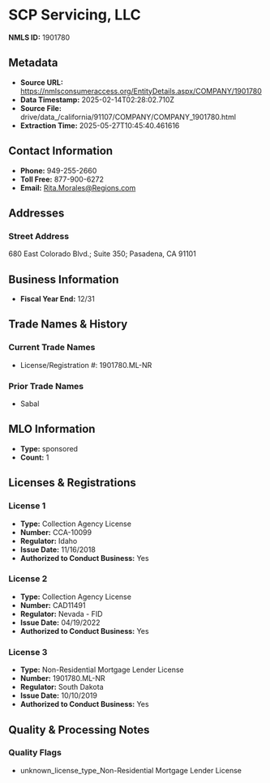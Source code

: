 # SCP Servicing, LLC

**NMLS ID:** 1901780

## Metadata
- **Source URL:** https://nmlsconsumeraccess.org/EntityDetails.aspx/COMPANY/1901780
- **Data Timestamp:** 2025-02-14T02:28:02.710Z
- **Source File:** drive/data_/california/91107/COMPANY/COMPANY_1901780.html
- **Extraction Time:** 2025-05-27T10:45:40.461616

## Contact Information
- **Phone:** 949-255-2660
- **Toll Free:** 877-900-6272
- **Email:** Rita.Morales@Regions.com

## Addresses
### Street Address
680 East Colorado Blvd.; Suite 350; Pasadena, CA 91101

## Business Information
- **Fiscal Year End:** 12/31

## Trade Names & History
### Current Trade Names
- License/Registration #: 1901780.ML-NR

### Prior Trade Names
- Sabal

## MLO Information
- **Type:** sponsored
- **Count:** 1

## Licenses & Registrations

### License 1
- **Type:** Collection Agency License
- **Number:** CCA-10099
- **Regulator:** Idaho
- **Issue Date:** 11/16/2018
- **Authorized to Conduct Business:** Yes

### License 2
- **Type:** Collection Agency License
- **Number:** CAD11491
- **Regulator:** Nevada - FID
- **Issue Date:** 04/19/2022
- **Authorized to Conduct Business:** Yes

### License 3
- **Type:** Non-Residential Mortgage Lender License
- **Number:** 1901780.ML-NR
- **Regulator:** South Dakota
- **Issue Date:** 10/10/2019
- **Authorized to Conduct Business:** Yes

## Quality & Processing Notes
### Quality Flags
- unknown_license_type_Non-Residential Mortgage Lender License
